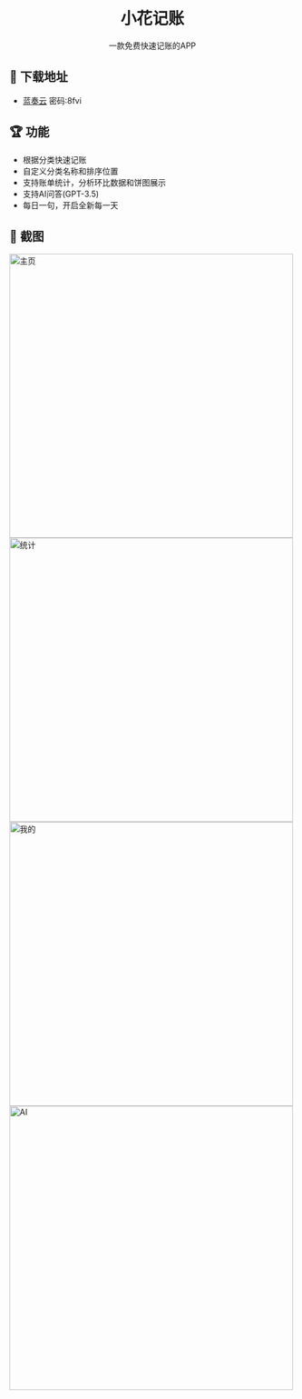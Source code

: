 <h1 align="center">小花记账</h1>

<div align="center">
  一款免费快速记账的APP
</div>

## 🔗 下载地址
- <a href="https://wwb.lanzouq.com/i2spu1rglq6d" target="_blank">蓝奏云</a> 密码:8fvi

## 🏆 功能

- 根据分类快速记账
- 自定义分类名称和排序位置
- 支持账单统计，分析环比数据和饼图展示
- 支持AI问答(GPT-3.5)
- 每日一句，开启全新每一天

## 💎 截图

<img src="https://raw.githubusercontent.com/leopold7/XHJZ/main/img/home.png" width = "500" alt="主页" align=center />

<img src="https://raw.githubusercontent.com/leopold7/XHJZ/main/img/statistic.png" width = "500" alt="统计" align=center />

<img src="https://raw.githubusercontent.com/leopold7/XHJZ/main/img/mine.png" width = "500" alt="我的" align=center />

<img src="https://raw.githubusercontent.com/leopold7/XHJZ/main/img/AI.png" width = "500" alt="AI" align=center />

